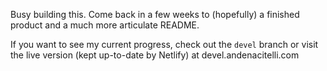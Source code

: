 Busy building this. Come back in a few weeks to (hopefully) a finished product and a much more articulate README. 

If you want to see my current progress, check out the `devel` branch or visit the live version (kept up-to-date by Netlify) at devel.andenacitelli.com
